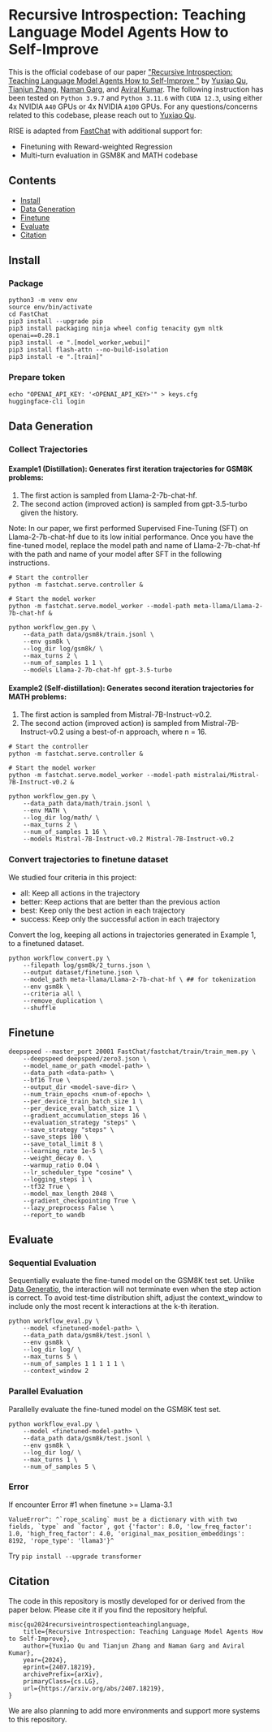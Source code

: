 # Recursive Introspection: Teaching Language Model Agents How to Self-Improve

This is the official codebase of our paper ["Recursive Introspection: Teaching Language Model Agents How to Self-Improve
"](https://arxiv.org/abs/2407.18219) by [Yuxiao Qu](https://cohenqu.github.io/), [Tianjun Zhang](https://tianjunz.github.io/), [Naman Garg](https://naman-garg.com/), and [Aviral Kumar](https://aviralkumar2907.github.io/). The following instruction has been tested on `Python 3.9.7` and `Python 3.11.6` with `CUDA 12.3`, using either 4x NVIDIA `A40` GPUs or 4x NVIDIA `A100` GPUs. For any questions/concerns related to this codebase, please reach out to [Yuxiao Qu](https://cohenqu.github.io/).

RISE is adapted from [FastChat](https://github.com/lm-sys/FastChat) with additional support for:
- Finetuning with Reward-weighted Regression
- Multi-turn evaluation in GSM8K and MATH codebase

## Contents
- [Install](#install)
- [Data Generation](#data-generation)
- [Finetune](#finetune)
- [Evaluate](#evaluate)
- [Citation](#citation)
## Install

### Package

``` 
python3 -m venv env
source env/bin/activate
cd FastChat
pip3 install --upgrade pip
pip3 install packaging ninja wheel config tenacity gym nltk openai==0.28.1
pip3 install -e ".[model_worker,webui]"
pip3 install flash-attn --no-build-isolation
pip3 install -e ".[train]"
```

### Prepare token
```
echo "OPENAI_API_KEY: '<OPENAI_API_KEY>'" > keys.cfg
huggingface-cli login
```

## Data Generation
### Collect Trajectories
#### Example1 (Distillation): Generates first iteration trajectories for GSM8K problems:
1. The first action is sampled from Llama-2-7b-chat-hf.
2. The second action (improved action) is sampled from gpt-3.5-turbo given the history.

Note: In our paper, we first performed Supervised Fine-Tuning (SFT) on Llama-2-7b-chat-hf due to its low initial performance. Once you have the fine-tuned model, replace the model path and name of Llama-2-7b-chat-hf with the path and name of your model after SFT in the following instructions.
```
# Start the controller
python -m fastchat.serve.controller &

# Start the model worker
python -m fastchat.serve.model_worker --model-path meta-llama/Llama-2-7b-chat-hf &

python workflow_gen.py \
    --data_path data/gsm8k/train.jsonl \
    --env gsm8k \
    --log_dir log/gsm8k/ \
    --max_turns 2 \
    --num_of_samples 1 1 \
    --models Llama-2-7b-chat-hf gpt-3.5-turbo
```

#### Example2 (Self-distillation): Generates second iteration trajectories for MATH problems:
1. The first action is sampled from Mistral-7B-Instruct-v0.2.
2. The second action (improved action) is sampled from Mistral-7B-Instruct-v0.2 using a best-of-n approach, where n = 16.

```
# Start the controller
python -m fastchat.serve.controller &

# Start the model worker
python -m fastchat.serve.model_worker --model-path mistralai/Mistral-7B-Instruct-v0.2 &

python workflow_gen.py \
    --data_path data/math/train.jsonl \
    --env MATH \
    --log_dir log/math/ \
    --max_turns 2 \
    --num_of_samples 1 16 \
    --models Mistral-7B-Instruct-v0.2 Mistral-7B-Instruct-v0.2
```

### Convert trajectories to finetune dataset
We studied four criteria in this project:
- all: Keep all actions in the trajectory
- better: Keep actions that are better than the previous action
- best: Keep only the best action in each trajectory
- success: Keep only the successful action in each trajectory

Convert the log, keeping all actions in trajectories generated in Example 1, to a finetuned dataset.
```
python workflow_convert.py \
    --filepath log/gsm8k/2_turns.json \
    --output dataset/finetune.json \
    --model_path meta-llama/Llama-2-7b-chat-hf \ ## for tokenization
    --env gsm8k \
    --criteria all \
    --remove_duplication \
    --shuffle 
```

## Finetune
```
deepspeed --master_port 20001 FastChat/fastchat/train/train_mem.py \
    --deepspeed deepspeed/zero3.json \
    --model_name_or_path <model-path> \
    --data_path <data-path> \
    --bf16 True \
    --output_dir <model-save-dir> \
    --num_train_epochs <num-of-epoch> \
    --per_device_train_batch_size 1 \
    --per_device_eval_batch_size 1 \
    --gradient_accumulation_steps 16 \
    --evaluation_strategy "steps" \
    --save_strategy "steps" \
    --save_steps 100 \
    --save_total_limit 8 \
    --learning_rate 1e-5 \
    --weight_decay 0. \
    --warmup_ratio 0.04 \
    --lr_scheduler_type "cosine" \
    --logging_steps 1 \
    --tf32 True \
    --model_max_length 2048 \
    --gradient_checkpointing True \
    --lazy_preprocess False \
    --report_to wandb
```

## Evaluate 
### Sequential Evaluation
Sequentially evaluate the fine-tuned model on the GSM8K test set. Unlike [Data Generatio](#data-generation), the interaction will not terminate even when the step action is correct. To avoid test-time distribution shift, adjust the context_window to include only the most recent k interactions at the k-th iteration.

```
python workflow_eval.py \
    --model <finetuned-model-path> \
    --data_path data/gsm8k/test.jsonl \
    --env gsm8k \
    --log_dir log/ \
    --max_turns 5 \
    --num_of_samples 1 1 1 1 1 \
    --context_window 2
```


### Parallel Evaluation
Parallelly evaluate the fine-tuned model on the GSM8K test set.
```
python workflow_eval.py \
    --model <finetuned-model-path> \
    --data_path data/gsm8k/test.jsonl \
    --env gsm8k \
    --log_dir log/ \
    --max_turns 1 \
    --num_of_samples 5 \
```

### Error
If encounter Error #1 when finetune >= Llama-3.1
```
ValueError^: ^`rope_scaling` must be a dictionary with with two fields, `type` and `factor`, got {'factor': 8.0, 'low_freq_factor': 1.0, 'high_freq_factor': 4.0, 'original_max_position_embeddings': 8192, 'rope_type': 'llama3'}^
```

Try `pip install --upgrade transformer`


## Citation
The code in this repository is mostly developed for or derived from the paper below. Please cite it if you find the repository helpful.

```
misc{qu2024recursiveintrospectionteachinglanguage,
    title={Recursive Introspection: Teaching Language Model Agents How to Self-Improve}, 
    author={Yuxiao Qu and Tianjun Zhang and Naman Garg and Aviral Kumar},
    year={2024},
    eprint={2407.18219},
    archivePrefix={arXiv},
    primaryClass={cs.LG},
    url={https://arxiv.org/abs/2407.18219}, 
}
```

We are also planning to add more environments and support more systems to this repository.
